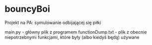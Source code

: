 # bouncyBoi
Projekt na PA: symulowanie odbijającej się piłki

main.py - główny plik z programem
functionDump.txt - plik z obecnie niepotrzebnymi funkcjami, które były (albo kiedyś będą) używane
